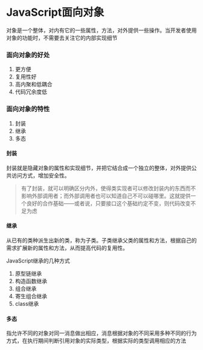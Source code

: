 # JavaScript面向对象

对象是一个整体，对内有它的一些属性，方法，对外提供一些操作。当开发者使用对象的功能时，不需要去关注它的内部实现细节
### 面向对象的好处
1. 更方便
2. 复用性好
3. 高内聚和低耦合
4. 代码冗余度低

### 面向对象的特性
1. 封装
2. 继承
3. 多态

#### 封装
封装就是隐藏对象的属性和实现细节，并把它结合成一个独立的整体，对外提供公共访问方式，增加安全性。
> 有了封装，就可以明确区分内外，使得类实现者可以修改封装内的东西而不影响外部调用者；而外部调用者也可以知道自己不可以碰哪里。这就提供一个良好的合作基础——或者说，只要接口这个基础约定不变，则代码改变不足为虑

#### 继承
从已有的类种派生出新的类，称为子类。子类继承父类的属性和方法，根据自己的需求扩展新的属性和方法，从而提高代码的复用性。

JavaScript继承的几种方式

1. 原型链继承
2. 构造函数继承
3. 组合继承
4. 寄生组合继承
5. class继承

#### 多态
指允许不同的对象对同一消息做出相应，消息根据对象的不同采用多种不同的行为方式，在执行期间判断引用对象的实际类型，根据实际的类型调用相应的方法